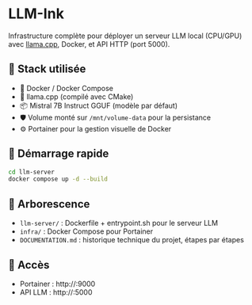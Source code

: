 # LLM-Ink

Infrastructure complète pour déployer un serveur LLM local (CPU/GPU) avec [llama.cpp](https://github.com/ggerganov/llama.cpp), Docker, et API HTTP (port 5000).

## 🔧 Stack utilisée

- 🐋 Docker / Docker Compose
- 🧠 llama.cpp (compilé avec CMake)
- 📦 Mistral 7B Instruct GGUF (modèle par défaut)
- 🛡️ Volume monté sur `/mnt/volume-data` pour la persistance
- ⚙️ Portainer pour la gestion visuelle de Docker

## 🚀 Démarrage rapide

```bash
cd llm-server
docker compose up -d --build
```

## 📁 Arborescence

- `llm-server/` : Dockerfile + entrypoint.sh pour le serveur LLM
- `infra/` : Docker Compose pour Portainer
- `DOCUMENTATION.md` : historique technique du projet, étapes par étapes

## 🔐 Accès

- Portainer : http://<ip-vps>:9000
- API LLM : http://<ip-vps>:5000

